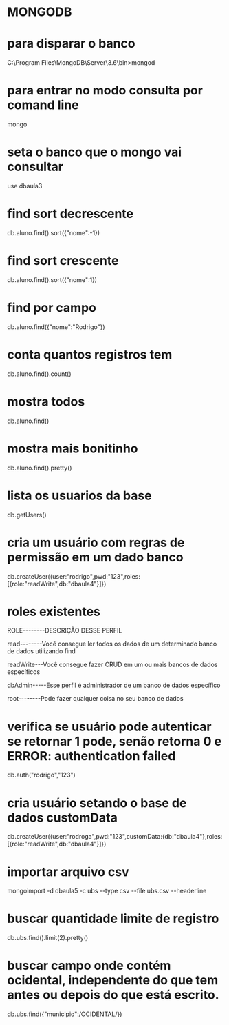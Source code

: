 # MONGODB

# para disparar o banco
C:\Program Files\MongoDB\Server\3.6\bin>mongod

# para entrar no modo consulta por comand line
mongo 

# seta o banco que o mongo vai consultar
use dbaula3

# find sort decrescente
db.aluno.find().sort({"nome":-1})

# find sort crescente
db.aluno.find().sort({"nome":1})

# find por campo
db.aluno.find({"nome":"Rodrigo"})

# conta quantos registros tem
db.aluno.find().count()

# mostra todos
db.aluno.find()

# mostra mais bonitinho
db.aluno.find().pretty()

# lista os usuarios da base
db.getUsers()

# cria um usuário com regras de permissão em um dado banco
db.createUser({user:"rodrigo",pwd:"123",roles:[{role:"readWrite",db:"dbaula4"}]})

# roles existentes
ROLE--------DESCRIÇÃO DESSE PERFIL

read--------Você consegue ler todos os dados de um determinado banco de dados utilizando find

readWrite---Você consegue fazer CRUD em um ou mais bancos de dados específicos

dbAdmin-----Esse perfil é administrador de um banco de dados específico

root--------Pode fazer qualquer coisa no seu banco de dados


# verifica se usuário pode autenticar se retornar 1 pode, senão retorna 0 e ERROR: authentication failed
db.auth("rodrigo","123")

# cria usuário setando o base de dados customData 
db.createUser({user:"rodroga",pwd:"123",customData:{db:"dbaula4"},roles:[{role:"readWrite",db:"dbaula4"}]})


# importar arquivo csv

mongoimport -d dbaula5 -c ubs --type csv --file ubs.csv --headerline

# buscar quantidade limite de registro

db.ubs.find().limit(2).pretty()

# buscar campo onde contém ocidental, independente do que tem antes ou depois do que está escrito.

db.ubs.find({"municipio":/OCIDENTAL/})


